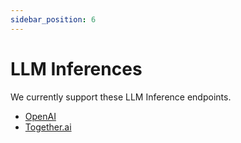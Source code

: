 ```yaml
---
sidebar_position: 6
---
```


# LLM Inferences

We currently support these LLM Inference endpoints.
* [OpenAI](https://openai.com/index/openai-api/)
* [Together.ai](https://www.together.ai/)